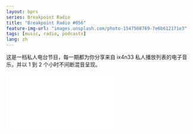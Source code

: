 ```yaml
---
layout: bprs
series: Breakpoint Radio
title: "Breakpoint Radio #056"
feature-img-url: "images.unsplash.com/photo-1547508769-7e6b612171e3"
tags: [music, radio, podcasts]
lang: zh
---
```


这是一档私人电台节目，每一期都为你分享来自 ix4n33 私人播放列表的电子音乐，并以 1 到 2 个小时不间断混音呈现。

<iframe src="//player.bilibili.com/player.html?aid=50212967&cid=87896756&page=1" scrolling="no" border="0" frameborder="no" framespacing="0" allowfullscreen="true"> </iframe>
